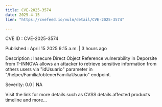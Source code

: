 ```yaml
---
title: CVE-2025-3574
date: 2025-4-15
lien: "https://cvefeed.io/vuln/detail/CVE-2025-3574"

---
```


CVE ID : CVE-2025-3574

Published :  April 15
2025
9:15 a.m. | 3 hours ago

Description : Insecure Direct Object Reference vulnerability in Deporsite from T-INNOVA allows an attacker to retrieve sensitive information from others users via "idUsuario" parameter in "/helper/Familia/obtenerFamiliaUsuario" endpoint.

Severity: 0.0 | NA

Visit the link for more details
such as CVSS details
affected products
timeline
and more...
